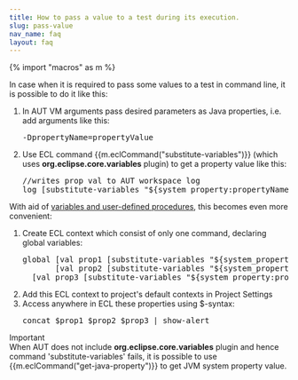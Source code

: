 ```yaml
---
title: How to pass a value to a test during its execution.
slug: pass-value
nav_name: faq
layout: faq
---
```

{% import "macros" as m %}

In case when it is required to pass some values to a test in command line, it is possible to do it like this:

<ol>
  <li>In AUT VM arguments pass desired parameters as Java properties, i.e. add arguments like this:
    <pre>-DpropertyName=propertyValue </pre>
  </li>
  <li>Use ECL command {{m.eclCommand("substitute-variables")}} (which uses <b>org.eclipse.core.variables</b> plugin) to get a property value like this:</li>
  <pre>//writes prop val to AUT workspace log
log [substitute-variables "${system_property:propertyName}"]</pre>
</ol>

With aid of <a href="{{site.url}}/documentation/userguide/procedures/"> variables and user-defined procedures</a>, this becomes even more convenient:
<ol>
  <li>Create ECL context which consist of only one command, declaring global variables:
<pre>global [val prop1 [substitute-variables "${system_property:prop1}"]]
       [val prop2 [substitute-variables "${system_property:prop2}"]]
  [val prop3 [substitute-variables "${system_property:prop3}"]]</pre>
  </li>

  <li>Add this ECL context to project's default contexts in Project Settings<br></li>
  <li>Access anywhere in ECL these properties using $-syntax:
    <pre>concat $prop1 $prop2 $prop3 | show-alert</pre>
  </li>
</ol>

<div class="panel panel-info">
<div class="panel-heading">
Important
</div>

<div class="panel-body">
When AUT does not include <b>org.eclipse.core.variables</b> plugin and hence command 'substitute-variables' fails, it is possible to use {{m.eclCommand("get-java-property")}} to get JVM system property value.
  </div></div>

